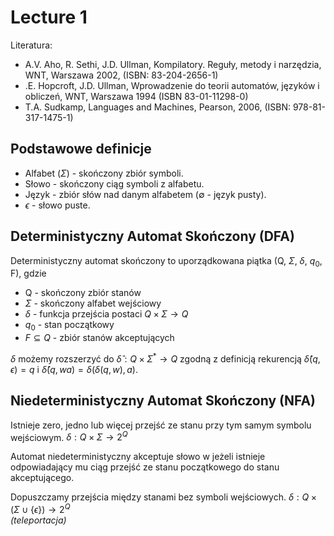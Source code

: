 # Lecture 1


Literatura:
- A.V. Aho, R. Sethi, J.D. Ullman, Kompilatory. Reguły, metody i narzędzia, WNT, Warszawa 2002, (ISBN: 83-204-2656-1)
- .E. Hopcroft, J.D. Ullman, Wprowadzenie do teorii automatów, języków i obliczeń, WNT, Warszawa 1994 (ISBN 83-01-11298-0)
- T.A. Sudkamp, Languages and Machines, Pearson, 2006, (ISBN: 978-81-317-1475-1)

## Podstawowe definicje

- Alfabet ($\Sigma$) - skończony zbiór symboli.
- Słowo - skończony ciąg symboli z alfabetu.
- Język - zbiór słów nad danym alfabetem ($\emptyset$ - język pusty).
- $\epsilon$ - słowo puste.

## Deterministyczny Automat Skończony (DFA)

Deterministyczny automat skończony to uporządkowana piątka (Q, $\Sigma$, $\delta$, $q_0$, F), gdzie
- Q - skończony zbiór stanów
- $\Sigma$ - skończony alfabet wejściowy
- $\delta$ - funkcja przejścia postaci $Q \times \Sigma \rightarrow Q$
- $q_0$ - stan początkowy
- $F \subseteq Q$ - zbiór stanów akceptujących

$\delta$ możemy rozszerzyć do $\hat\delta: Q \times \Sigma^* \rightarrow Q$ zgodną z definicją rekurencją $\hat\delta(q, \epsilon) = q$ i $\hat\delta(q, wa) = \delta(\delta(q, w), a)$.

## Niedeterministyczny Automat Skończony (NFA)

Istnieje zero, jedno lub więcej przejść ze stanu przy tym samym symbolu wejściowym. 
$\delta: Q \times \Sigma \rightarrow 2^Q$

Automat niedeterministyczny akceptuje słowo w jeżeli istnieje odpowiadający mu ciąg przejść ze stanu początkowego do stanu akceptującego.

Dopuszczamy przejścia między stanami bez symboli wejściowych. $\delta: Q \times (\Sigma \cup \{\epsilon\}) \rightarrow 2^Q$
<br>*(teleportacja)*
